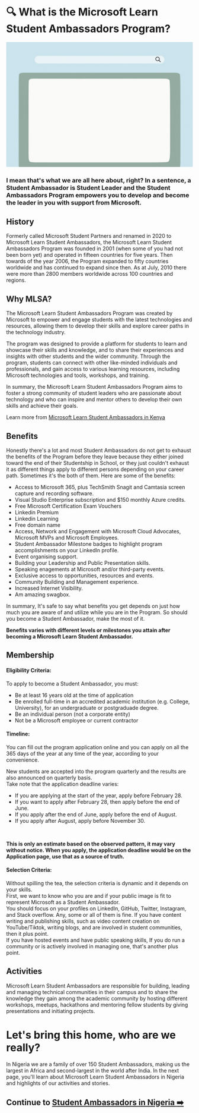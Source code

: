 # :mag: What is the Microsoft Learn Student Ambassadors Program?

<img src="./../images/About-MLSA.gif"><br>

<h3> I mean that's what we are all here about, right? In a sentence, a Student Ambassador is Student Leader and the Student Ambassadors Program empowers you to develop and become the leader in you with support from Microsoft. <h3>
  
  ## History
  Formerly called Microsoft Student Partners and renamed in 2020 to Microsoft Learn Student Ambassadors, the Microsoft Learn Student Ambassadors Program was founded in 2001 (when some of you had not been born yet) and operated in fifteen countries for five years. Then towards of the year 2006, the Program expanded to fifty countries worldwide and has continued to expand since then. As at July, 2010 there were more than 2800 members worldwide across 100 countries and regions.
  
  ## Why MLSA?
  
  The Microsoft Learn Student Ambassadors Program was created by Microsoft to empower and engage students with the latest technologies and resources, allowing them to develop their skills and explore career paths in the technology industry.
  
  
  The program was designed to provide a platform for students to learn and showcase their skills and knowledge, and to share their experiences and insights with other students and the wider community. Through the program, students can connect with other like-minded individuals and professionals, and gain access to various learning resources, including Microsoft technologies and tools, workshops, and training.
  
  
  In summary, the Microsoft Learn Student Ambassadors Program aims to foster a strong community of student leaders who are passionate about technology and who can inspire and mentor others to develop their own skills and achieve their goals.
  
  Learn more from [Microsoft Learn Student Ambassadors in Kenya](https://www.youtube.com/watch?v=b42OE4Pac9k)
  
  ## Benefits
  
  Honestly there's a lot and most Student Ambassadors do not get to exhaust the benefits of the Program before they leave because they either joined toward the end of their Studentship in School, or they just couldn't exhaust it as different things apply to different persons depending on your career path. Sometimes it's the both of them. Here are some of the benefits:
  
  - Access to Microsoft 365, plus TechSmith Snagit and Camtasia screen capture and recording software.
  - Visual Studio Enterprise subscription and $150 monthly Azure credits.
  - Free Microsoft Certification Exam Vouchers
  - Linkedin Premium
  - Linkedin Learning
  - Free domain name
  - Access, Network and Engagement with Microsoft Cloud Advocates, Microsoft MVPs and Microsoft Employees.
  - Student Ambassador Milestone badges to highlight program accomplishments on your LinkedIn profile.
  - Event organising support.
  - Building your Leadership and Public Presentation skills.
  - Speaking enagements at Microsoft and/or third-party events.
  - Exclusive access to opportunities, resources and events.
  - Community Building and Management experience.
  - Increased Internet Visibility.
  - Am amazing swagbox.
  
  In summary, It's safe to say what benefits you get depends on just how much you are aware of and utilize while you are in the Program. So should you become a Student Ambassador, make the most of it. <br>
  
  **Benefits varies with different levels or milestones you attain after becoming a Microsoft Learn Student Ambassador.**
  
  ## Membership
  
  #### **Eligibility Criteria:**
  
  To apply to become a Student Ambassador, you must:
  - Be at least 16 years old at the time of application
  - Be enrolled full-time in an accredited academic institution (e.g. College, University), for an undergraduate or postgraduade degree.
  - Be an individual person (not a corporate entity)
  - Not be a Microsoft employee or current contractor
  
  #### **Timeline:**
  
  You can fill out the program application online and you can apply on all the 365 days of the year at any time of the year, according to your convenience.

New students are accepted into the program quarterly and the results are also announced on quarterly basis.<br>
  Take note that the application deadline varies:
  
  - If you are applying at the start of the year, apply before February 28.
  - If you want to apply after February 28, then apply before the end of June.
  - If you apply after the end of June, apply before the end of August.
  - If you apply after August, apply before November 30.
  
  <br>
  
  **This is only an estimate based on the observed pattern, it may vary without notice. When you apply, the application deadline would be on the Application page, use that as a source of truth.**
  
  #### **Selection Criteria:**
  
  Without spilling the tea, the selection criteria is dynamic and it depends on your skills. <br>
  First, we want to know who you are and if your public image is fit to represent Microsoft as a Student Ambassador. <br>
  You should focus on your profiles on LinkedIn, GitHub, Twitter, Instagram, and Stack overflow. Any, some or all of them is fine. If you have content writing and publishing skills, such as video content creation on YouTube/Tiktok, writing blogs, and are involved in student communities, then it plus point. <br>
  If you have hosted events and have public speaking skills, If you do run a community or is actively involved in managing one, that's another plus point.
  
  ## Activities
  
  Microsoft Learn Student Ambassadors are responsible for building, leading and managing technical communities in their campus and to share the knowledge they gain among the academic community by hosting different workshops, meetups, hackathons and mentoring fellow students by giving presentations and initiating projects.
  
  # Let's bring this home, who are we really?
  
  In Nigeria we are a family of over 150 Student Ambassadors, making us the largest in Africa and second-largest in the world after India.
  In the next page, you'll learn about Microsoft Learn Student Ambassadors in Nigeria and highlights of our activities and stories.
  
  ## Continue to [Student Ambassadors in Nigeria :arrow_right:](./2_mlsanigeria.md)

